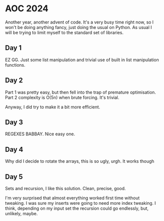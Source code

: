 # AOC 2024
Another year, another advent of code. It's a very busy time right now, so I won't be doing anything fancy, just doing the usual on Python. As usual I will be trying to limit myself to the standard set of libraries.

## Day 1
EZ GG. Just some list manipulation and trivial use of built in list manipulation functions.

## Day 2
Part 1 was pretty easy, but then fell into the trap of premature optimisation. Part 2 complexity is O(5n) when brute forcing. It's trivial.

Anyway, I did try to make it a bit more efficient.

## Day 3
REGEXES BABBAY. Nice easy one.

## Day 4
Why did I decide to rotate the arrays, this is so ugly, urgh. It works though

## Day 5
Sets and recursion, I like this solution. Clean, precise, good.

I'm very surprised that almost everything worked first time without tweaking. I was sure my inserts were going to need more index tweaking. I think, depending on my input set the recursion could go endlessly, but, unlikely, maybe.
